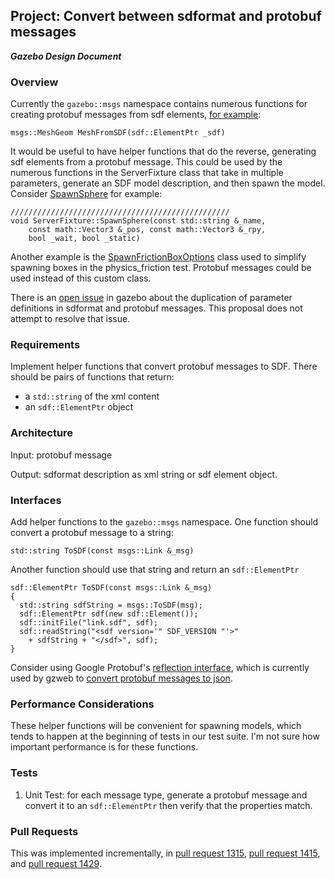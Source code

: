 ## Project: Convert between sdformat and protobuf messages
***Gazebo Design Document***

### Overview

Currently the `gazebo::msgs` namespace contains numerous functions for creating
protobuf messages from sdf elements,
[for example](https://bitbucket.org/osrf/gazebo/src/8d6519e28f00/gazebo/msgs/msgs.cc#cl-430):
~~~
msgs::MeshGeom MeshFromSDF(sdf::ElementPtr _sdf)
~~~

It would be useful to have helper functions that do the reverse,
generating sdf elements from a protobuf message.
This could be used by the numerous functions in the ServerFixture class
that take in multiple parameters, generate an SDF model description,
and then spawn the model.
Consider [SpawnSphere](https://bitbucket.org/osrf/gazebo/src/8d6519e28/test/ServerFixture.cc#cl-1074)
for example:
~~~
/////////////////////////////////////////////////
void ServerFixture::SpawnSphere(const std::string &_name,
    const math::Vector3 &_pos, const math::Vector3 &_rpy,
    bool _wait, bool _static)
~~~

Another example is the
[SpawnFrictionBoxOptions](https://bitbucket.org/osrf/gazebo/src/8d6519e28/test/integration/physics_friction.cc#cl-92)
class used to simplify spawning boxes in the physics_friction test.
Protobuf messages could be used instead of this custom class.

There is an [open issue](https://bitbucket.org/osrf/gazebo/issue/1028/duplicate-parameter-definitions)
in gazebo about the duplication of parameter definitions
in sdformat and protobuf messages.
This proposal does not attempt to resolve that issue.

### Requirements

Implement helper functions that convert protobuf messages to SDF.
There should be pairs of functions that return:

* a `std::string` of the xml content
* an `sdf::ElementPtr` object

### Architecture
Input: protobuf message

Output: sdformat description as xml string or sdf element object.

### Interfaces
Add helper functions to the `gazebo::msgs` namespace.
One function should convert a protobuf message to a string:
~~~
std::string ToSDF(const msgs::Link &_msg)
~~~
Another function should use that string and return an `sdf::ElementPtr`
~~~
sdf::ElementPtr ToSDF(const msgs::Link &_msg)
{
  std::string sdfString = msgs::ToSDF(msg);
  sdf::ElementPtr sdf(new sdf::Element());
  sdf::initFile("link.sdf", sdf);
  sdf::readString("<sdf version='" SDF_VERSION "'>"
    + sdfString + "</sdf>", sdf);
}
~~~

Consider using Google Protobuf's
 [reflection interface](https://developers.google.com/protocol-buffers/docs/reference/cpp/google.protobuf.message#Reflection),
 which is currently used by gzweb to
 [convert protobuf messages to json](https://bitbucket.org/osrf/gzweb/src/bf45f825f953dac563b20c021c1b6f5241e49f9c/gzbridge/pb2json.cc?at=default).

### Performance Considerations
These helper functions will be convenient for spawning models,
which tends to happen at the beginning of tests in our test suite.
I'm not sure how important performance is for these functions.

### Tests

1. Unit Test: for each message type, generate a protobuf message
    and convert it to an `sdf::ElementPtr` then verify that the
    properties match.

### Pull Requests
This was implemented incrementally,
in [pull request 1315](https://bitbucket.org/osrf/gazebo/pull-request/1315/some-protobuf-to-sdf-conversion-code),
[pull request 1415](https://bitbucket.org/osrf/gazebo/pull-request/1415/add-msgs-visualtosdf-materialtosdf-and),
and [pull request 1429](https://bitbucket.org/osrf/gazebo/pull-request/1429/add-msgs-modeltosdf-and-simple-shape/activity).

